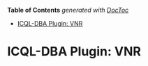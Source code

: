 <!-- START doctoc generated TOC please keep comment here to allow auto update -->
<!-- DON'T EDIT THIS SECTION, INSTEAD RE-RUN doctoc TO UPDATE -->
**Table of Contents**  *generated with [DocToc](https://github.com/thlorenz/doctoc)*

- [ICQL-DBA Plugin: VNR](#icql-dba-plugin-vnr)

<!-- END doctoc generated TOC please keep comment here to allow auto update -->





# ICQL-DBA Plugin: VNR


